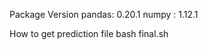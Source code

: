 Package Version
pandas: 0.20.1
numpy : 1.12.1 

How to get prediction file
bash final.sh<test data path><prediction file path>
